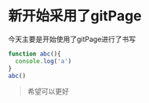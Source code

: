 # 新开始采用了gitPage

今天主要是开始使用了gitPage进行了书写

```js
function abc(){
  console.log('a')
}
abc()
```

> 希望可以更好

